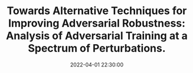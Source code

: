 ---
layout: research
title:  "Towards Alternative Techniques for Improving Adversarial Robustness: Analysis of Adversarial Training at a Spectrum of Perturbations."
rinfo: <u>Kaustubh Sridhar</u>, <a href="https://sites.google.com/site/duttasouradeep39/">Souradeep Dutta</a>, <a href="https://www.seas.upenn.edu/~weimerj/research.html">James Weimer</a>, <a href="https://www.cis.upenn.edu/~lee/home/index.shtml">Insup Lee</a>. .
pdf: https://arxiv.org/abs/2206.06496
date:   2022-04-01 22:30:00
types: []
tags: [all, robust deep learning]
category: code
comments: true
externalimg: assets/alt.png
codelink: https://github.com/perturb-spectrum/analysis_and_methods
---